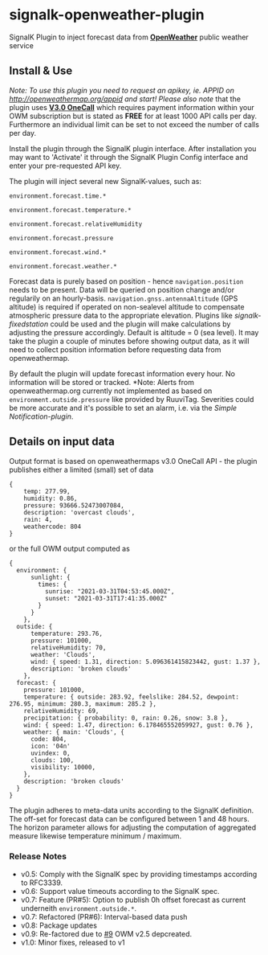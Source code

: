 
# signalk-openweather-plugin

SignalK Plugin to inject forecast data from __[OpenWeather](https://openweathermap.org/)__ public weather service

## Install & Use

*Note: To use this plugin you need to request an apikey, ie. APPID on http://openweathermap.org/appid and start!*
*Please also note* that the plugin uses __[V3.0 OneCall](https://home.openweathermap.org/subscriptions/unauth_subscribe/onecall_30/base)__ which requires payment information within your OWM subscription but is stated as **FREE** for at least 1000 API calls per day. Furthermore an individual limit can be set to not exceed the number of calls per day.

Install the plugin through the SignalK plugin interface. After installation you may want to 'Activate' it through the SignalK Plugin Config interface and enter your pre-requested API key.

The plugin will inject several new SignalK-values, such as:

`environment.forecast.time.*`

`environment.forecast.temperature.*`

`environment.forecast.relativeHumidity`

`environment.forecast.pressure`

`environment.forecast.wind.*`

`environment.forecast.weather.*`

Forecast data is purely based on position - hence `navigation.position` needs to be present. Data will be queried on position change and/or regularily on an hourly-basis. `navigation.gnss.antennaAltitude` (GPS altitude) is required if operated on non-sealevel altitude to compensate atmospheric pressure data to the appropriate elevation. Plugins like *signalk-fixedstation* could be used and the plugin will make calculations by adjusting the pressure accordingly. Default is altitude = 0 (sea level). It may take the plugin a couple of minutes before showing output data, as it will need to collect position information before requesting data from openweathermap.

By default the plugin will update forecast information every hour. No information will be stored or tracked.
*Note: Alerts from openweathermap.org currently not implemented as based on `environment.outside.pressure` like provided by RuuviTag. Severities could be more accurate and it's possible to set an alarm, i.e. via the *Simple Notification-plugin*.

## Details on input data

Output format is based on openweathermaps v3.0 OneCall API - the plugin publishes either a limited (small) set of data
```
{ 
    temp: 277.99,
    humidity: 0.86,
    pressure: 93666.52473007084,
    description: 'overcast clouds',
    rain: 4,
    weathercode: 804 
}
```

or the full OWM output computed as
```
{ 
  environment: { 
      sunlight: { 
        times: {
          sunrise: "2021-03-31T04:53:45.000Z",
          sunset: "2021-03-31T17:41:35.000Z"
        }
      } 
    },
  outside: {
      temperature: 293.76,
      pressure: 101000,
      relativeHumidity: 70,
      weather: 'Clouds',
      wind: { speed: 1.31, direction: 5.096361415823442, gust: 1.37 },
      description: 'broken clouds'
    },
  forecast: {
    pressure: 101000,
    temperature: { outside: 283.92, feelslike: 284.52, dewpoint: 276.95, minimum: 280.3, maximum: 285.2 },
    relativeHumidity: 69,
    precipitation: { probability: 0, rain: 0.26, snow: 3.8 },
    wind: { speed: 1.47, direction: 6.178465552059927, gust: 0.76 },
    weather: { main: 'Clouds', {
      code: 804, 
      icon: '04n' 
      uvindex: 0,
      clouds: 100,
      visibility: 10000,
    },
    description: 'broken clouds'
  }
}
```
  
The plugin adheres to meta-data units according to the SignalK definition. The off-set for forecast data can be configured between 1 and 48 hours. The horizon parameter allows for adjusting the computation of aggregated measure likewise temperature minimum / maximum.

### Release Notes

- v0.5: Comply with the SignalK spec by providing timestamps according to RFC3339.
- v0.6: Support value timeouts according to the SignalK spec.
- v0.7: Feature (PR#5): Option to publish 0h offset forecast as current underneith `environment.outside.*`.
- v0.7: Refactored (PR#6): Interval-based data push
- v0.8: Package updates
- v0.9: Re-factored due to [#9](https://github.com/inspired-technologies/signalk-openweather-plugin/issues/9) OWM v2.5 depcreated.
- v1.0: Minor fixes, released to v1

